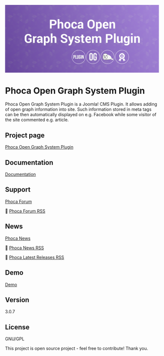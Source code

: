 



![Phoca Open Graph System Plugin](https://github.com/PhocaCz/PhocaOpenGraphSystemPlugin/blob/master/phocaopengraph.png)

# Phoca Open Graph System Plugin



Phoca Open Graph System Plugin is a Joomla! CMS Plugin. It allows adding of open graph information into site. Such information stored in meta tags can be then automatically displayed on e.g. Facebook while some visitor of the site commented e.g. article.



## Project page

[Phoca Open Graph System Plugin](https://www.phoca.cz/phoca-open-graph-system-plugin)



## Documentation

[Documentation](https://www.phoca.cz/documentation/category/128-phoca-open-graph-system-plugin)





## Support

[Phoca Forum](https://www.phoca.cz/forum)

:bell: [Phoca Forum RSS](https://www.phoca.cz/forum/app.php/feed)



## News

[Phoca News](https://www.phoca.cz/news)

:bell: [Phoca News RSS](https://www.phoca.cz/news?format=feed&type=rss)

:bell: [Phoca Latest Releases RSS](https://www.phoca.cz/download/feed/111?format=feed&type=rss)



## Demo

[Demo](https://www.phoca.cz/news/)



## Version

3.0.7



## License

GNU/GPL



This project is open source project - feel free to contribute! Thank you.
